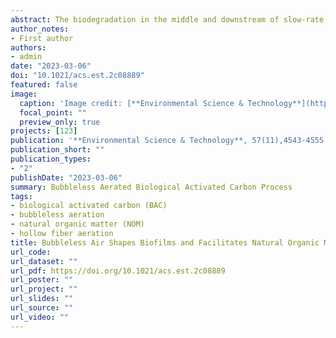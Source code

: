 ```yaml
---
abstract: The biodegradation in the middle and downstream of slow-rate biological activated carbon (BAC) is limited by insufficient dissolved oxygen (DO) concentrations. In this study, a bubbleless aerated BAC (termed ABAC) process was developed by installing a hollow fiber membrane (HFM) module within a BAC filter to continuously provide aeration throughout the BAC system. The BAC filter without an HFM was termed NBAC. The laboratory-scale ABAC and NBAC systems operated continuously for 426 days using secondary sewage effluent as an influent. The DO concentrations for NBAC and ABAC were 0.78 ± 0.27 and 4.31 ± 0.44 mg/L, respectively, with the latter providing the ABAC with greater electron acceptors for biodegradation and a microbial community with better biodegradation and metabolism capacity. The biofilms in ABAC secreted 47.3% less EPS and exhibited greater electron transfer capacity than those in NBAC, resulting in enhanced contaminant degradation efficiency and long-term stability. The extra organic matter removed by ABAC included refractory substances with a low elemental ratio of oxygen to carbon (O/C) and a high elemental ratio of hydrogen to carbon (H/C). The proposed ABAC filter provides a valuable, practical example of how to modify the BAC technology to shape the microbial community, and its activity, by optimizing the ambient atmosphere.
author_notes:
- First author
authors:
- admin
date: "2023-03-06"
doi: "10.1021/acs.est.2c08889"
featured: false
image:
  caption: 'Image credit: [**Environmental Science & Technology**](https://pubs.acs.org/journal/esthag)'
  focal_point: ""
  preview_only: true
projects: [123]
publication: '**Environmental Science & Technology**, 57(11),4543-4555.'
publication_short: ""
publication_types:
- "2"
publishDate: "2023-03-06"
summary: Bubbleless Aerated Biological Activated Carbon Process
tags:
- biological activated carbon (BAC)
- bubbleless aeration  
- natural organic matter (NOM)
- hollow fiber aeration
title: Bubbleless Air Shapes Biofilms and Facilitates Natural Organic Matter Transformation in Biological Activated Carbon
url_code: 
url_dataset: ""
url_pdf: https://doi.org/10.1021/acs.est.2c08889
url_poster: ""
url_project: ""
url_slides: ""
url_source: ""
url_video: ""
---
```



